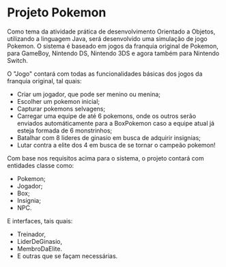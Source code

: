 # Projeto Pokemon

Como tema da atividade prática de desenvolvimento Orientado a Objetos, utilizando a linguagem Java, será desenvolvido uma simulação de jogo Pokemon. O sistema é baseado em jogos da franquia original de Pokemon, para GameBoy, Nintendo DS, Nintendo 3DS e agora também para Nintendo Switch.

O "Jogo" contará com todas as funcionalidades básicas dos jogos da franquia original, tal quais: 

- Criar um jogador, que pode ser menino ou menina; 
- Escolher um pokemon inicial; 
- Capturar pokemons selvagens; 
- Carregar uma equipe de até 6 pokemons, onde os outros serão enviados automáticamente para a BoxPokemon caso a equipe atual já esteja formada de 6 monstrinhos; 
- Batalhar com 8 lideres de ginasio em busca de adquirir insignias; 
- Lutar contra a elite dos 4 em busca de se tornar o campeão pokemon!

Com base nos requisitos acima para o sistema, o projeto contará com entidades classe como: 

- Pokemon; 
- Jogador; 
- Box; 
- Insignia; 
- NPC.

E interfaces, tais quais: 

- Treinador, 
- LiderDeGinasio, 
- MembroDaElite.
- E outras que se façam necessárias.
